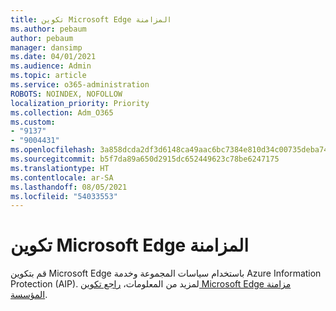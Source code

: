 ```yaml
---
title: تكوين Microsoft Edge المزامنة
ms.author: pebaum
author: pebaum
manager: dansimp
ms.date: 04/01/2021
ms.audience: Admin
ms.topic: article
ms.service: o365-administration
ROBOTS: NOINDEX, NOFOLLOW
localization_priority: Priority
ms.collection: Adm_O365
ms.custom:
- "9137"
- "9004431"
ms.openlocfilehash: 3a858dcda2df3d6148ca49aac6bc7384e810d34c00735deba74dfe9dd31f5656
ms.sourcegitcommit: b5f7da89a650d2915dc652449623c78be6247175
ms.translationtype: HT
ms.contentlocale: ar-SA
ms.lasthandoff: 08/05/2021
ms.locfileid: "54033553"
---
```

# <a name="configure-microsoft-edge-sync"></a>تكوين Microsoft Edge المزامنة

قم بتكوين Microsoft Edge باستخدام سياسات المجموعة وخدمة Azure Information Protection (AIP). لمزيد من المعلومات، [راجع تكوين Microsoft Edge مزامنة المؤسسة](https://docs.microsoft.com/deployedge/microsoft-edge-enterprise-sync).